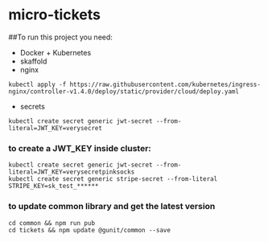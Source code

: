 # micro-tickets

##To run this project you need:

- Docker + Kubernetes
- skaffold
- nginx
```
kubectl apply -f https://raw.githubusercontent.com/kubernetes/ingress-nginx/controller-v1.4.0/deploy/static/provider/cloud/deploy.yaml
```
- secrets
```
kubectl create secret generic jwt-secret --from-literal=JWT_KEY=verysecret
```

### to create a JWT_KEY inside cluster:
```
kubectl create secret generic jwt-secret --from-literal=JWT_KEY=verysecretpinksocks
kubectl create secret generic stripe-secret --from-literal STRIPE_KEY=sk_test_******
```

### to update common library and get the latest version
```
cd common && npm run pub
cd tickets && npm update @gunit/common --save
```
